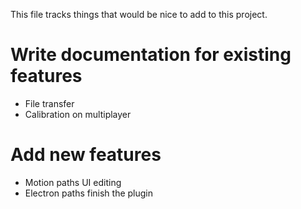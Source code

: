 This file tracks things that would be nice to add to this project.

# Write documentation for existing features

* File transfer
* Calibration on multiplayer

# Add new features
* Motion paths UI editing
* Electron paths finish the plugin

